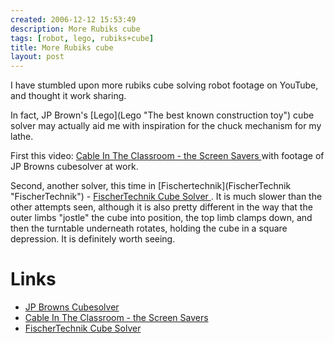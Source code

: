 ```yaml
---
created: 2006-12-12 15:53:49
description: More Rubiks cube
tags: [robot, lego, rubiks+cube]
title: More Rubiks cube
layout: post
---
```

 <p>
I have stumbled upon more rubiks cube solving robot footage on YouTube, and thought it work sharing.
 </p>
 <p>
  In fact, JP Brown's
  [Lego](Lego "The best known construction toy")
  cube solver may actually aid me with inspiration for the chuck mechanism for my lathe.
 </p>
 <p>
  First this video:
  <a href="http://youtube.com/watch?v=6rLruH5pCRk" >
   Cable In The Classroom - the Screen Savers
  </a>
  with footage of JP Browns cubesolver at work.
 </p>
 <p>
  Second, another solver, this time in
  [Fischertechnik](FischerTechnik "FischerTechnik")
  -
  <a href="http://youtube.com/watch?v=-mZ0CXcTozY" >
   FischerTechnik Cube Solver
  </a>
  . It is much slower than the other attempts seen, although it is also pretty different in the way that the outer limbs "jostle" the cube into position, the top limb clamps down, and then the turntable underneath rotates, holding the cube in a square depression. It is definitely worth seeing.
 </p>
 <h1 id="Links">
  Links
 </h1>
 <ul>
  <li>
   <a href="http://jpbrown.i8.com/cubesolver.html" >
    JP Browns Cubesolver
   </a>
  </li>
  <li>
   <a href="http://youtube.com/watch?v=6rLruH5pCRk" >
    Cable In The Classroom - the Screen Savers
   </a>
  </li>
  <li>
   <a href="http://youtube.com/watch?v=-mZ0CXcTozY" >
    FischerTechnik Cube Solver
   </a>
  </li>
 </ul>
